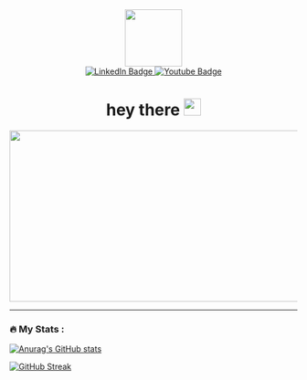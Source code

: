 <div id="header" align="center">
  <img src="https://media.giphy.com/media/M9gbBd9nbDrOTu1Mqx/giphy.gif" width="100"/>
  
  <div id="badges">
    <a href="https://www.linkedin.com/in/tobykn/">
      <img src="https://img.shields.io/badge/LinkedIn-blue?style=for-the-badge&logo=linkedin&logoColor=white" alt="LinkedIn Badge"/>
    <a/>
    <a href="https://www.youtube.com/channel/UC5Vs2v3DIRpSDUfDgypCFBw">
      <img src="https://img.shields.io/badge/YouTube-red?style=for-the-badge&logo=youtube&logoColor=white" alt="Youtube Badge"/>
    <a/>
    <!--<a href="your-linkedin-URL">
      <img src="https://img.shields.io/badge/Twitter-blue?style=for-the-badge&logo=twitter&logoColor=white" alt="Twitter Badge"/>
    <a/>
    -->
  </div>
  
  <img src="https://komarev.com/ghpvc/?username=TobyNorhave&style=flat-square&color=blue" alt=""/>
  
  <h1>
    hey there
    <img src="https://media.giphy.com/media/hvRJCLFzcasrR4ia7z/giphy.gif" width="30px"/>
  </h1> 
</div>
    
<div align="center">
  <img src="https://media.giphy.com/media/dWesBcTLavkZuG35MI/giphy.gif" width="600" height="300"/>
</div>

---
### :fire: My Stats :
[![Anurag's GitHub stats](https://github-readme-stats.vercel.app/api?username=tobynorhave&count_private=true&show_icons=true&theme=gotham)](https://github.com/anuraghazra/github-readme-stats)
    
[![GitHub Streak](http://github-readme-streak-stats.herokuapp.com?user=TobyNorhave&theme=dark&background=000000)](https://git.io/streak-stats)
    
<!--
**TobyNorhave/TobyNorhave** is a ✨ _special_ ✨ repository because its `README.md` (this file) appears on your GitHub profile.

Here are some ideas to get you started:

- 🔭 I’m currently working on ...
- 🌱 I’m currently learning ...
- 👯 I’m looking to collaborate on ...
- 🤔 I’m looking for help with ...
- 💬 Ask me about ...
- 📫 How to reach me: ...
- 😄 Pronouns: ...
- ⚡ Fun fact: ...
-->
